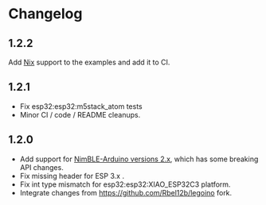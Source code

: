 # Changelog

## 1.2.2

Add [Nix](https://nixos.org) support to the examples and add it to CI.

## 1.2.1

* Fix esp32:esp32:m5stack_atom tests
* Minor CI / code / README cleanups.

## 1.2.0

* Add support for [NimBLE-Arduino versions 2.x](https://github.com/h2zero/NimBLE-Arduino/releases/tag/2.1.0), which has some breaking API changes.
* Fix missing header for ESP 3.x .
* Fix int type mismatch for esp32:esp32:XIAO_ESP32C3 platform.
* Integrate changes from https://github.com/Rbel12b/legoino fork.
